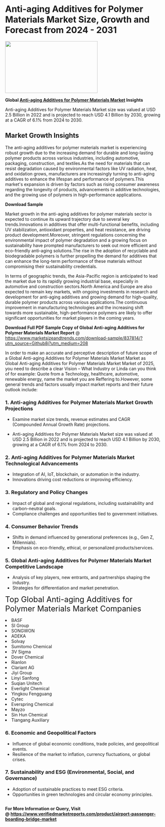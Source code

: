 <H1>Anti-aging Additives for Polymer Materials Market Size, Growth and Forecast from 2024 - 2031</H1><img class="aligncenter size-medium wp-image-584254" src="https://thirdeyenews.in/wp-content/uploads/2024/09/Global-Market-Research-300x168.jpeg" alt="" width="300" height="168" /><p><strong>Global&nbsp;<a href="https://www.marketsizeandtrends.com/download-sample/837814/?utm_source=Github8j?utm_medium=208">Anti-aging Additives for Polymer Materials Market</a> Insights</strong></p><p>Anti-aging Additives for Polymer Materials Market size was valued at USD 2.5 Billion in 2022 and is projected to reach USD 4.1 Billion by 2030, growing at a CAGR of 6.1% from 2024 to 2030.</p><p><h2>Market Growth Insights</h2> <p>The anti-aging additives for polymer materials market is experiencing robust growth due to the increasing demand for durable and long-lasting polymer products across various industries, including automotive, packaging, construction, and textiles.As the need for materials that can resist degradation caused by environmental factors like UV radiation, heat, and oxidation grows, manufacturers are increasingly turning to anti-aging additives to enhance the lifespan and performance of polymers.This market's expansion is driven by factors such as rising consumer awareness regarding the longevity of products, advancements in additive technologies, and the growing use of polymers in high-performance applications.</p> <p><strong>Download Sample</strong></p> <p>Market growth in the anti-aging additives for polymer materials sector is expected to continue its upward trajectory due to several key trends.Innovations in additives that offer multi-functional benefits, including UV stabilization, antioxidant properties, and heat resistance, are driving product development.Moreover, stringent regulations concerning the environmental impact of polymer degradation and a growing focus on sustainability have prompted manufacturers to seek out more efficient and eco-friendly anti-aging solutions.The rise in the adoption of recyclable and biodegradable polymers is further propelling the demand for additives that can enhance the long-term performance of these materials without compromising their sustainability credentials.</p> <p>In terms of geographic trends, the Asia-Pacific region is anticipated to lead the market due to its rapidly growing industrial base, especially in automotive and construction sectors.North America and Europe are also expected to remain key markets, with ongoing investments in research and development for anti-aging additives and growing demand for high-quality, durable polymer products across various applications.The continuous improvement in manufacturing technologies and the increasing shift towards more sustainable, high-performance polymers are likely to offer significant opportunities for market players in the coming years.</p> <p><span class=""><strong>Download Full PDF Sample Copy of Global Anti-aging Additives for Polymer Materials Market Report</strong> @ <a href="https://www.marketsizeandtrends.com/download-sample/837814/?utm_source=Github8j?utm_medium=208" target="_blank">https://www.marketsizeandtrends.com/download-sample/837814/?utm_source=Github8j?utm_medium=208</a></span></p><p>In order to make an accurate and perceptive description of future scope of a Global&nbsp;Anti-aging Additives for Polymer Materials Market Market as Global&nbsp;Anti-aging Additives for Polymer Materials Market Market of 2025, you need to describe a clear Vision &ndash; What Industry or Linda can you think of for example: Quote from a Technology, healthcare, automotive, renewable energy, name the market you are Reffering to.However, some general trends and factors usually impact market reports and their future outlook include:</p><h3>1.&nbsp;<strong>Anti-aging Additives for Polymer Materials Market Growth Projections</strong></h3><ul><li>Examine market size trends, revenue estimates and CAGR (Compounded Annual Growth Rate) projections.</li><li><p>Anti-aging Additives for Polymer Materials Market size was valued at USD 2.5 Billion in 2022 and is projected to reach USD 4.1 Billion by 2030, growing at a CAGR of 6.1% from 2024 to 2030.</p></li></ul><h3>2.&nbsp;<strong>Anti-aging Additives for Polymer Materials Market Technological Advancements</strong></h3><ul><li>Integration of AI, IoT, blockchain, or automation in the industry.</li><li>Innovations driving cost reductions or improving efficiency.</li></ul><h3>3.&nbsp;<strong>Regulatory and Policy Changes</strong></h3><ul><li>Impact of global and regional regulations, including sustainability and carbon-neutral goals.</li><li>Compliance challenges and opportunities tied to government initiatives.</li></ul><h3>4.&nbsp;<strong>Consumer Behavior Trends</strong></h3><ul><li>Shifts in demand influenced by generational preferences (e.g., Gen Z, Millennials).</li><li>Emphasis on eco-friendly, ethical, or personalized products/services.</li></ul><h3>5.&nbsp;<strong>Global Anti-aging Additives for Polymer Materials Market Competitive Landscape</strong></h3><ul><li>Analysis of key players, new entrants, and partnerships shaping the industry.</li><li>Strategies for differentiation and market penetration.</li></ul><p data-pm-slice="1 1 []"><span style="color: inherit; font-family: inherit; font-size: 25px;">Top Global Anti-aging Additives for Polymer Materials Market Companies</span></p><div class="" data-test-id=""><p><li>BASF</li><li> SI Group</li><li> SONGWON</li><li> ADEKA</li><li> Solvay</li><li> Sumitomo Chemical</li><li> 3V Sigma</li><li> Dover Chemical</li><li> Rianlon</li><li> Clariant AG</li><li> Jiyi Group</li><li> Linyi Sanfong</li><li> Suqian Unitech</li><li> Everlight Chemical</li><li> Yingkou Fengguang</li><li> Cytec</li><li> Everspring Chemical</li><li> Mayzo</li><li> Sin Hun Chemical</li><li> Tiangang Auxiliary</li></p></div><h3>6.&nbsp;<strong>Economic and Geopolitical Factors</strong></h3><ul><li>Influence of global economic conditions, trade policies, and geopolitical events.</li><li>Resilience of the market to inflation, currency fluctuations, or global crises.</li></ul><h3>7.&nbsp;<strong>Sustainability and ESG (Environmental, Social, and Governance)</strong></h3><ul><li>Adoption of sustainable practices to meet ESG criteria.</li><li>Opportunities in green technologies and circular economy principles.</li></ul><h2><strong style="font-size: 14px;">For More Information or Query, Visit @&nbsp;</strong><a style="background-color: #ffffff; font-size: 14px;" href="https://www.marketsizeandtrends.com/report/anti-aging-additives-for-polymer-materials-market/" target="_blank">https://www.verifiedmarketreports.com/product/airport-passenger-boarding-bridge-market</a></h2>